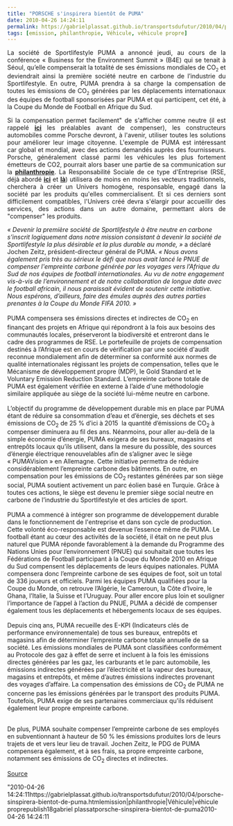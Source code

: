 ```yaml
---
title: "PORSCHE s'inspirera bientôt de PUMA"
date: 2010-04-26 14:24:11
permalink: https://gabrielplassat.github.io/transportsdufutur/2010/04/porsche-sinspirera-bientot-de-puma.html
tags: [emission, philanthropie, Véhicule, véhicule propre]
---
```


<p style="text-align: justify">La société de Sportlifestyle PUMA a annoncé jeudi, au cours de la conférence « Business for the Environment Summit » (B4E) qui se tenait à Séoul, qu’elle compenserait la totalité de ses émissions mondiales de CO<sub><font size="1">2</font></sub> et deviendrait ainsi la première société neutre en carbone de l’industrie du Sportlifestyle. En outre, PUMA prendra à sa charge la compensation de toutes les émissions de CO<sub><font size="1">2</font></sub> générées par les déplacements internationaux des équipes de football sponsorisées par PUMA et qui participent, cet été, à la Coupe du Monde de Football en Afrique du Sud. </p> <p style="text-align: justify">Si la compensation permet facilement" de s'afficher comme neutre (il est rappelé <strong><a href=""http://www.compensationco2.fr/servlet/KBaseShow?sort=-1&cid=21238&m=3&catid=21252"" target=""_blank"">ici</a></strong> les préalables avant de compenser), les constructeurs automobiles comme Porsche devront, à l'avenir, utiliser toutes les solutions pour améliorer leur image citoyenne. L'exemple de PUMA est intéressant car global et mondial, avec des actions demandés auprès des fournisseurs. Porsche, généralement classé parmi les véhicules les plus fortement émetteurs de CO2, pourrait alors baser une partie de sa communication sur la <strong><a href="https://gabrielplassat.github.io/transportsdufutur/philanthropie/"" target=""_blank"">philanthropie</a></strong>. La Responsabilité Sociale de ce type d'Entreprise (RSE, déjà abordé <strong><a href="https://gabrielplassat.github.io/transportsdufutur/2010/02/is-it-business-or-philanthropy-.html"" target=""_blank"">ici</a></strong> et <strong><a href="https://gabrielplassat.github.io/transportsdufutur/2010/04/la-puissance-sous-estimee-du-consommateur.html"" target=""_blank"">là</a></strong>) utilisera de moins en moins les vecteurs traditionnels, cherchera à créer un Univers homogène, responsable, engagé dans la société par les produits qu'elles commercialisent. Et si ces derniers sont difficilement compatibles, l'Univers créé devra s'élargir pour accueillir des services, des actions dans un autre domaine, permettant alors de "compenser" les produits.</p> <p style=""text-align: justify""> </p>  <!--more-->  <div style=""text-align: justify""><em>« Devenir la première société de Sportlifestyle à être neutre en carbone s’inscrit logiquement dans notre mission consistant à devenir la société de Sportlifestyle la plus désirable et la plus durable au monde, »</em> a déclaré Jochen Zeitz, président-directeur général de PUMA. <em>« Nous avons également pris très au sérieux le défi que nous avait lancé le PNUE de compenser l'empreinte carbone générée par les voyages vers l’Afrique du Sud de nos équipes de football internationales. Au vu de notre engagement vis-à-vis de l’environnement et de notre collaboration de longue date avec le football africain, il nous paraissait évident de soutenir cette initiative. Nous espérons, d’ailleurs, faire des émules auprès des autres parties prenantes à la Coupe du Monde FIFA 2010. »</em></div> <div style=""text-align: justify""> </div> <div style=""text-align: justify"">PUMA compensera ses émissions directes et indirectes de CO<sub><font size=""1"">2</font></sub> en finançant des projets en Afrique qui répondront à la fois aux besoins des communautés locales, préserveront la biodiversité et entreront dans le cadre des programmes de RSE. Le portefeuille de projets de compensation destinés à l’Afrique est en cours de vérification par une société d'audit reconnue mondialement afin de déterminer sa conformité aux normes de qualité internationales régissant les projets de compensation, telles que le Mécanisme de développement propre (MDP), le Gold Standard et le Voluntary Emission Reduction Standard. L’empreinte carbone totale de PUMA est également vérifiée en externe à l’aide d'une méthodologie similaire appliquée au siège de la société lui-même neutre en carbone<font size=""2"">.</font></div> <div style=""text-align: justify""><br />L’objectif du programme de développement durable mis en place par PUMA étant de réduire sa consommation d’eau et d’énergie, ses déchets et ses émissions de CO<sub><font size=""1"">2</font></sub> de 25 % d’ici à 2015  la quantité d’émissions de CO<sub><font size=""1"">2</font></sub> à compenser diminuera au fil des ans. Néanmoins, pour aller au-delà de la simple économie d’énergie, PUMA exigera de ses bureaux, magasins et entrepôts locaux qu’ils utilisent, dans la mesure du possible, des sources d’énergie électrique renouvelables afin de s’aligner avec le siège « PUMAVision » en Allemagne. Cette initiative permettra de réduire considérablement l’empreinte carbone des bâtiments. En outre, en compensation pour les émissions de CO<sub><font size=""1"">2</font></sub> restantes générées par son siège social, PUMA soutient activement un parc éolien basé en Turquie. Grâce à toutes ces actions, le siège est devenu le premier siège social neutre en carbone de l’industrie du Sportlifestyle et des articles de sport. </div> <div style=""text-align: justify""> </div> <div style=""text-align: justify"">PUMA a commencé à intégrer son programme de développement durable dans le fonctionnement de l'entreprise et dans son cycle de production. Cette volonté éco-responsable est devenue l’essence même de PUMA. Le football étant au cœur des activités de la société, il était on ne peut plus naturel que PUMA réponde favorablement à la demande du Programme des Nations Unies pour l’environnement (PNUE) qui souhaitait que toutes les Fédérations de Football participant à la Coupe du Monde 2010 en Afrique du Sud compensent les déplacements de leurs équipes nationales. PUMA compensera donc l’empreinte carbone de ses équipes de foot, soit un total de 336 joueurs et officiels. Parmi les équipes PUMA qualifiées pour la Coupe du Monde, on retrouve l’Algérie, le Cameroun, la Côte d’Ivoire, le Ghana, l’Italie, la Suisse et l’Uruguay. Pour aller encore plus loin et souligner l’importance de l’appel à l’action du PNUE, PUMA a décidé de compenser également tous les déplacements et hébergements locaux de ses équipes. </div> <div style=""text-align: justify""> </div> <div style=""text-align: justify"">Depuis cinq ans, PUMA recueille des E-KPI (Indicateurs clés de performance environnementale) de tous ses bureaux, entrepôts et magasins afin de déterminer l’empreinte carbone totale annuelle de sa société. Les émissions mondiales de PUMA sont classifiées conformément au Protocole des gaz à effet de serre et incluent à la fois les émissions directes générées par les gaz, les carburants et le parc automobile, les émissions indirectes générées par l’électricité et la vapeur des bureaux, magasins et entrepôts, et même d’autres émissions indirectes provenant des voyages d’affaire. La compensation des émissions de CO<sub><font size=""1"">2</font></sub> de PUMA ne concerne pas les émissions générées par le transport des produits PUMA. Toutefois, PUMA exige de ses partenaires commerciaux qu'ils réduisent également leur propre empreinte carbone. </div> <div style=""text-align: justify""> </div> <p style=""text-align: justify"">De plus, PUMA souhaite compenser l’empreinte carbone de ses employés en subventionnant à hauteur de 50 % les émissions produites lors de leurs trajets de et vers leur lieu de travail. Jochen Zeitz, le PDG de PUMA compensera également, et à ses frais, sa propre empreinte carbone, notamment ses émissions de CO<sub><font size=""1"">2</font></sub> directes et indirectes. </p> <p><a href=""http://www.ppr.com/front__sectionId-213_PubliId-9026_Filter-_Changelang-fr.html"" target=""_blank""><font color=""#3169b5"">Source</font></a></p>"2010-04-26 14:24:11https://gabrielplassat.github.io/transportsdufutur/2010/04/porsche-sinspirera-bientot-de-puma.htmlemission|philanthropie|Véhicule|véhicule proprepublish18gabriel plassatporsche-sinspirera-bientot-de-puma2010-04-26 14:24:11
